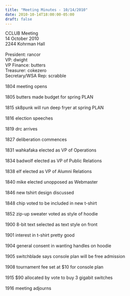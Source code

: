 ```yaml
---
title: "Meeting Minutes - 10/14/2010"
date: 2010-10-14T18:00:00-05:00
draft: false
---
```


CCLUB Meeting<br />
14 October 2010<br />
2244 Kohrman Hall<br />
<br />
President: rancor<br />
VP: dwight<br />
VP Finance: butters<br />
Treasurer: cokezero<br />
Secretary/WSA Rep: scrabble<br />
<br />
1804 meeting opens<br />
<br />
1805 butters made budget for spring PLAN<br />
 <br />
1815 sk8punk will run deep fryer at spring PLAN<br />
<br />
1816 election speeches<br />
<br />
1819 drc arrives<br />
<br />
1827 deliberation commences<br />
<br />
1831 wahkafaka elected as VP of Operations<br />
<br />
1834 badwolf elected as VP of Public Relations<br />
<br />
1838 elf elected as VP of Alumni Relations<br />
<br />
1840 mike elected unopposed as Webmaster<br />
<br />
1846 new tshirt design discussed<br />
<br />
1848 chip voted to be included in new t-shirt<br />
<br />
1852 zip-up sweater voted as style of hoodie<br />
<br />
1900 8-bit text selected as text style on front<br />
<br />
1901 interest in t-shirt pretty good<br />
<br />
1904 general consent in wanting handles on hoodie<br />
<br />
1905 switchblade says console plan will be free admission<br />
<br />
1908 tournament fee set at $10 for console plan<br />
<br />
1915 $90 allocated by vote to buy 3 gigabit switches<br />
<br />
1916 meeting adjourns<br />

